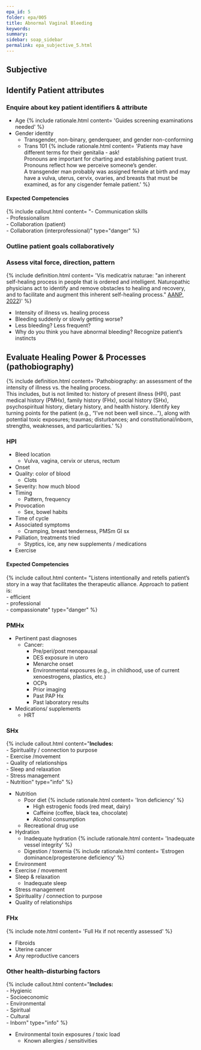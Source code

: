 ```yaml
---
epa_id: 5
folder: epa/005
title: Abnormal Vaginal Bleeding
keywords: 
summary: 
sidebar: soap_sidebar
permalink: epa_subjective_5.html
---
```

## Subjective
## Identify Patient attributes

### Enquire about key patient identifiers & attribute
- Age
  {% include rationale.html content= 'Guides screening examinations needed' %}
- Gender identity
  - Transgender, non-binary, genderqueer, and gender non-conforming 
  - Trans 101
    {% include rationale.html content= 'Patients may have different terms for their genitalia - ask!<br>Pronouns are important for charting and establishing patient trust. Pronouns reflect how we perceive someone’s gender.<br>A transgender man probably was assigned female at birth and may have a vulva, uterus, cervix, ovaries, and breasts that must be examined, as for any cisgender female patient.' %}

#### Expected Competencies
{% include callout.html content= "- Communication skills<br>- Professionalism<br>- Collaboration (patient)<br>- Collaboration (interprofessional)" type="danger" %}

### Outline patient goals collaboratively

### Assess vital force, direction, pattern
{% include definition.html content= 'Vis medicatrix naturae: "an inherent self-healing process in people that is ordered and intelligent. Naturopathic physicians act to identify and remove obstacles to healing and recovery, and to facilitate and augment this inherent self-healing process." [AANP, 2022](https://naturopathic.org/page/PrinciplesNaturopathicMedicine?&hhsearchterms=%22vis+and+medicatrix+and+naturae%22))' %}
- Intensity of illness vs. healing process 
- Bleeding suddenly or slowly getting worse?
- Less bleeding? Less frequent? 
- Why do you think you have abnormal bleeding? Recognize patient’s instincts 
 
## Evaluate Healing Power & Processes (pathobiography)
{% include definition.html content= 'Pathobiography: an assessment of the intensity of illness vs. the healing process.<br> This includes, but is not limited to: history of present illness (HPI), past medical history (PMHx), family history (FHx), social history (SHx), psychospiritual history, dietary history, and  health history. Identify key turning points for the patient (e.g., “I’ve  not  been well since…”), along with potential toxic exposures; traumas; disturbances; and constitutional/inborn, strengths, weaknesses, and particularities.' %}

### HPI
- Bleed location 
  - Vulva, vagina, cervix or uterus,  rectum
- Onset
- Quality: color of blood 
  - Clots 
- Severity: how much blood 
- Timing
  - Pattern, frequency
- Provocation
  - Sex, bowel habits
- Time of cycle
- Associated symptoms
  - Cramping, breast tenderness, PMSm GI sx
- Palliation, treatments tried
  - Styptics, ice, any new supplements / medications
- Exercise

#### Expected Competencies
{% include callout.html content= "Listens intentionally and retells patient’s story in a way that facilitates the therapeutic alliance. Approach to patient is:<br>- efficient<br>- professional<br>- compassionate" type="danger" %}
 
### PMHx
- Pertinent past diagnoses
  - Cancer:
    - Pre/peri/post menopausal
    - DES exposure in utero
    - Menarche onset
    - Environmental exposures (e.g., in childhood, use of current xenoestrogens, plastics, etc.)
    - OCPs
    - Prior imaging
    - Past PAP Hx
    - Past laboratory results
- Medications/ supplements
  - HRT
  
### SHx
 {% include callout.html content="**Includes:**<br>- Spirituality / connection to purpose<br> - Exercise /movement<br> - Quality of relationships<br> - Sleep and relaxation<br> - Stress management<br> - Nutrition" type="info" %}
- Nutrition
  - Poor diet
    {% include rationale.html content= 'Iron deficiency' %}
    - High estrogenic foods (red meat, dairy)
    - Caffeine (coffee, black tea, chocolate)
    - Alcohol consumption
  - Recreational drug use
- Hydration
  - Inadequate hydration
      {% include rationale.html content= 'Inadequate vessel integrity' %}
  - Digestion / toxemia
      {% include rationale.html content= 'Estrogen dominance/progesterone deficiency' %}
- Environment
- Exercise / movement
- Sleep & relaxation
  - Inadequate sleep
- Stress management
- Spirituality / connection to purpose
- Quality of relationships


### FHx
{% include note.html content= 'Full Hx if not recently assessed' %}
- Fibroids
- Uterine cancer
- Any reproductive cancers

### Other health-disturbing factors
{% include callout.html content="**Includes:**<br>- Hygienic<br>- Socioeconomic<br>- Environmental<br>- Spiritual<br>- Cultural<br>- Inborn" type="info" %}
- Environmental toxin exposures / toxic load 
  - Known allergies / sensitivities
